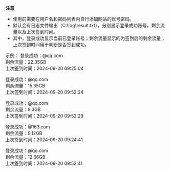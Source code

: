 **注意**</br>
- 使用前需要在用户名和密码列表内自行添加网站的账号密码。</br>
- 默认会有日志文件输出（C:\log\result.txt），分别显示登录成功账号，剩余流量以及上次签到时间。</br>
- 其中，登录成功显示当前已登录账号；剩余流量显示的为签到后的剩余流量；上次签到时间用于判断是否签到成功。</br>

示例：
登录成功：@qq.com</br>
剩余流量：22.35GB</br>
上次签到时间：2024-09-20 09:25:04</br>

登录成功：@qq.com</br>
剩余流量：15.35GB</br>
上次签到时间：2024-09-20 09:52:24</br>

登录成功：@qq.com</br>
剩余流量：9.3GB</br>
上次签到时间：2024-09-20 09:52:29</br>

登录成功：@163.com</br>
剩余流量：9.12GB</br>
上次签到时间：2024-09-20 09:24:41</br>

登录成功：@qq.com</br>
剩余流量：12.66GB</br>
上次签到时间：2024-09-20 09:52:41</br>

